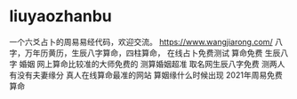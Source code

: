 # liuyaozhanbu
一个六爻占卜的周易易经代码，欢迎交流。
https://www.wangjiarong.com/
八字，万年历黄历，生辰八字算命，四柱算命，
在线占卜免费测试		算命免费 生辰八字 婚姻		网上算命比较准的大师免费的
测算婚姻超准		取名网生辰八字免费		测两人有没有夫妻缘分
真人在线算命最准的网站		算姻缘什么时候出现		2021年周易免费算命
